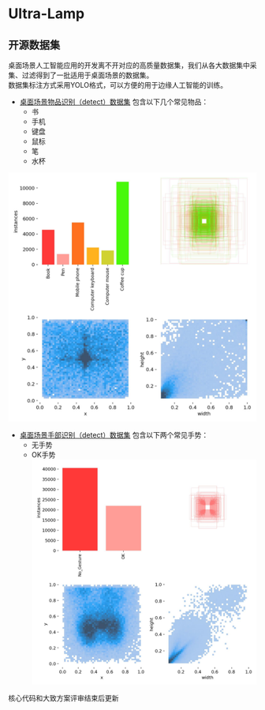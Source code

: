 # Ultra-Lamp   
## 开源数据集   
桌面场景人工智能应用的开发离不开对应的高质量数据集，我们从各大数据集中采集、过滤得到了一批适用于桌面场景的数据集。   
数据集标注方式采用YOLO格式，可以方便的用于边缘人工智能的训练。   
- [桌面场景物品识别（detect）数据集](https://www.123pan.com/s/SJYZVv-7ZrQ.html)
  包含以下几个常见物品：
  - 书
  - 手机
  - 键盘
  - 鼠标
  - 笔
  - 水杯   

![这是图片](https://github.com/Floatkyun/Ultra-Lamp/blob/main/image/labels_obj.jpg)

  
- [桌面场景手部识别（detect）数据集](https://www.123pan.com/s/SJYZVv-ZZrQ.html)
  包含以下两个常见手势：
  - 无手势
  - OK手势
![这是图片](https://github.com/Floatkyun/Ultra-Lamp/blob/main/image/labels_hand.jpg)

核心代码和大致方案评审结束后更新
